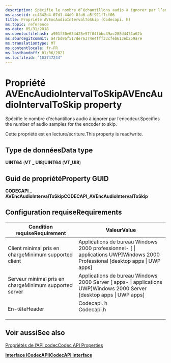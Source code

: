 ```yaml
---
description: Spécifie le nombre d’échantillons audio à ignorer par l’encodeur.
ms.assetid: cc4342d4-07d1-44d9-8fa6-a5f921f7cf06
title: Propriété AVEncAudioIntervalToSkip (Codecapi. h)
ms.topic: reference
ms.date: 05/31/2018
ms.openlocfilehash: a901f30e634d25e97f04fbbc49ac288d4471a62b
ms.sourcegitcommit: a47bd86f517de76374e4fff33cfeb613eb259a7e
ms.translationtype: MT
ms.contentlocale: fr-FR
ms.lasthandoff: 01/06/2021
ms.locfileid: "103747244"
---
```

# <a name="avencaudiointervaltoskip-property"></a><span data-ttu-id="66e3f-103">Propriété AVEncAudioIntervalToSkip</span><span class="sxs-lookup"><span data-stu-id="66e3f-103">AVEncAudioIntervalToSkip property</span></span>

<span data-ttu-id="66e3f-104">Spécifie le nombre d’échantillons audio à ignorer par l’encodeur.</span><span class="sxs-lookup"><span data-stu-id="66e3f-104">Specifies the number of audio samples for the encoder to skip.</span></span>

<span data-ttu-id="66e3f-105">Cette propriété est en lecture/écriture.</span><span class="sxs-lookup"><span data-stu-id="66e3f-105">This property is read/write.</span></span>

## <a name="data-type"></a><span data-ttu-id="66e3f-106">Type de données</span><span class="sxs-lookup"><span data-stu-id="66e3f-106">Data type</span></span>

<span data-ttu-id="66e3f-107">**UINT64** (**VT \_ UI8**)</span><span class="sxs-lookup"><span data-stu-id="66e3f-107">**UINT64** (**VT\_UI8**)</span></span>

## <a name="property-guid"></a><span data-ttu-id="66e3f-108">Guid de propriété</span><span class="sxs-lookup"><span data-stu-id="66e3f-108">Property GUID</span></span>

<span data-ttu-id="66e3f-109">**CODECAPI \_ AVEncAudioIntervalToSkip**</span><span class="sxs-lookup"><span data-stu-id="66e3f-109">**CODECAPI\_AVEncAudioIntervalToSkip**</span></span>

## <a name="requirements"></a><span data-ttu-id="66e3f-110">Configuration requise</span><span class="sxs-lookup"><span data-stu-id="66e3f-110">Requirements</span></span>



| <span data-ttu-id="66e3f-111">Condition requise</span><span class="sxs-lookup"><span data-stu-id="66e3f-111">Requirement</span></span> | <span data-ttu-id="66e3f-112">Valeur</span><span class="sxs-lookup"><span data-stu-id="66e3f-112">Value</span></span> |
|-------------------------------------|---------------------------------------------------------------------------------------|
| <span data-ttu-id="66e3f-113">Client minimal pris en charge</span><span class="sxs-lookup"><span data-stu-id="66e3f-113">Minimum supported client</span></span><br/> | <span data-ttu-id="66e3f-114">Applications de bureau Windows 2000 professionnel- \[ \| applications UWP\]</span><span class="sxs-lookup"><span data-stu-id="66e3f-114">Windows 2000 Professional \[desktop apps \| UWP apps\]</span></span><br/>                     |
| <span data-ttu-id="66e3f-115">Serveur minimal pris en charge</span><span class="sxs-lookup"><span data-stu-id="66e3f-115">Minimum supported server</span></span><br/> | <span data-ttu-id="66e3f-116">Applications de bureau Windows 2000 Server \[ apps- \| applications UWP\]</span><span class="sxs-lookup"><span data-stu-id="66e3f-116">Windows 2000 Server \[desktop apps \| UWP apps\]</span></span><br/>                           |
| <span data-ttu-id="66e3f-117">En-tête</span><span class="sxs-lookup"><span data-stu-id="66e3f-117">Header</span></span><br/>                   | <dl> <span data-ttu-id="66e3f-118"><dt>Codecapi. h</dt></span><span class="sxs-lookup"><span data-stu-id="66e3f-118"><dt>Codecapi.h</dt></span></span> </dl> |



## <a name="see-also"></a><span data-ttu-id="66e3f-119">Voir aussi</span><span class="sxs-lookup"><span data-stu-id="66e3f-119">See also</span></span>

<dl> <dt>

[<span data-ttu-id="66e3f-120">Propriétés de l’API codec</span><span class="sxs-lookup"><span data-stu-id="66e3f-120">Codec API Properties</span></span>](codec-api-properties.md)
</dt> <dt>

[<span data-ttu-id="66e3f-121">**Interface ICodecAPI**</span><span class="sxs-lookup"><span data-stu-id="66e3f-121">**ICodecAPI Interface**</span></span>](/windows/desktop/api/Strmif/nn-strmif-icodecapi)
</dt> </dl>

 

 




